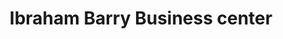 ---
title: "Ibraham Barry Business center"
url: /zwedru/ibraham-barry-business-center/
shop: Lebensmittel
---